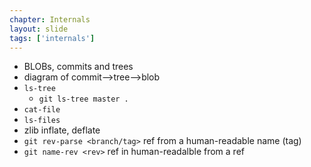 ```yaml
---
chapter: Internals
layout: slide
tags: ['internals']
---
```



* BLOBs, commits and trees
* diagram of commit-->tree-->blob
* `ls-tree`
    * `git ls-tree master .`
* `cat-file`
* `ls-files`
* zlib inflate, deflate
* `git rev-parse <branch/tag>` ref from a human-readable name (tag)
* `git name-rev <rev>` ref in human-readalble from a ref

